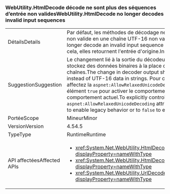 ### <a name="webutilityhtmldecode-no-longer-decodes-invalid-input-sequences"></a><span data-ttu-id="6f8c3-101">WebUtility.HtmlDecode décode ne sont plus des séquences d’entrée non valides</span><span class="sxs-lookup"><span data-stu-id="6f8c3-101">WebUtility.HtmlDecode no longer decodes invalid input sequences</span></span>

|   |   |
|---|---|
|<span data-ttu-id="6f8c3-102">Détails</span><span class="sxs-lookup"><span data-stu-id="6f8c3-102">Details</span></span>|<span data-ttu-id="6f8c3-103">Par défaut, les méthodes de décodage ne décodent plus une séquence d'entrée non valide en une chaîne UTF-16 non valide.</span><span class="sxs-lookup"><span data-stu-id="6f8c3-103">By default, decoding methods no longer decode an invalid input sequence into an invalid UTF-16 string.</span></span> <span data-ttu-id="6f8c3-104">Au lieu de cela, elles retournent l'entrée d'origine.</span><span class="sxs-lookup"><span data-stu-id="6f8c3-104">Instead, they return the original input.</span></span>|
|<span data-ttu-id="6f8c3-105">Suggestion</span><span class="sxs-lookup"><span data-stu-id="6f8c3-105">Suggestion</span></span>|<span data-ttu-id="6f8c3-106">Le changement lié à la sortie du décodeur doit importer uniquement si vous stockez des données binaires à la place de données UTF-16 dans les chaînes.</span><span class="sxs-lookup"><span data-stu-id="6f8c3-106">The change in decoder output should matter only if you store binary data instead of UTF-16 data in strings.</span></span> <span data-ttu-id="6f8c3-107">Pour contrôler explicitement ce comportement, affectez la <code>aspnet:AllowRelaxedUnicodeDecoding</code> attribut de la [appSettings](~/docs/framework/configure-apps/file-schema/appsettings/index.md) élément <code>true</code> pour activer le comportement hérité ou <code>false</code> pour activer le comportement actuel.</span><span class="sxs-lookup"><span data-stu-id="6f8c3-107">To explicitly control this behavior, set the <code>aspnet:AllowRelaxedUnicodeDecoding</code> attribute of the [appSettings](~/docs/framework/configure-apps/file-schema/appsettings/index.md) element to <code>true</code> to enable legacy behavior or to <code>false</code> to enable the current behavior.</span></span>|
|<span data-ttu-id="6f8c3-108">Portée</span><span class="sxs-lookup"><span data-stu-id="6f8c3-108">Scope</span></span>|<span data-ttu-id="6f8c3-109">Mineur</span><span class="sxs-lookup"><span data-stu-id="6f8c3-109">Minor</span></span>|
|<span data-ttu-id="6f8c3-110">Version</span><span class="sxs-lookup"><span data-stu-id="6f8c3-110">Version</span></span>|<span data-ttu-id="6f8c3-111">4.5</span><span class="sxs-lookup"><span data-stu-id="6f8c3-111">4.5</span></span>|
|<span data-ttu-id="6f8c3-112">Type</span><span class="sxs-lookup"><span data-stu-id="6f8c3-112">Type</span></span>|<span data-ttu-id="6f8c3-113">Runtime</span><span class="sxs-lookup"><span data-stu-id="6f8c3-113">Runtime</span></span>|
|<span data-ttu-id="6f8c3-114">API affectées</span><span class="sxs-lookup"><span data-stu-id="6f8c3-114">Affected APIs</span></span>|<ul><li><xref:System.Net.WebUtility.HtmlDecode(System.String)?displayProperty=nameWithType></li><li><xref:System.Net.WebUtility.HtmlDecode(System.String,System.IO.TextWriter)?displayProperty=nameWithType></li><li><xref:System.Net.WebUtility.UrlDecode(System.String)?displayProperty=nameWithType></li></ul>|

